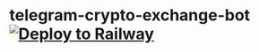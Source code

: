 # telegram-crypto-exchange-bot [![Deploy to Railway](https://railway.app/button.svg)](https://railway.app/new/template?template=https://github.com/tsurimburim/telegram-crypto-exchange-bot)
